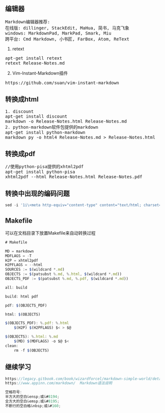 ## 编辑器
<pre>
Markdown编辑器推荐:
在线版: dillinger, StackEdit, MaHua, 简书, 马克飞象
windows: MarkdownPad, MarkPad, Smark, Miu
跨平台: Cmd Markdown, 小书匠, FarBox, Atom, ReText
</pre>
1. retext
<pre>
apt-get install retext
retext Release-Notes.md
</pre>

2. Vim-Instant-Markdown插件
<pre>
https://github.com/suan/vim-instant-markdown
</pre>

## 转换成html
<pre>
1. discount
apt-get install discount
markdown -o Release-Notes.html Release-Notes.md
2. python-markdown软件包提供的markdown
apt-get install python-markdown
markdown_py -o html4 Release-Notes.md > Release-Notes.html
</pre>

## 转换成pdf
<pre>
//使用python-pisa提供的xhtml2pdf
apt-get install python-pisa
xhtml2pdf --html Release-Notes.html Release-Notes.pdf
</pre>

## 转换中出现的编码问题
```js
sed -i '1i\<meta http-equiv="content-type" content="text/html; charset=UTF-8">' *.md
```

## Makefile
可以在文档目录下放置Makefile来自动转换过程
```js
# Makefile

MD = markdown
MDFLAGS = -T
H2P = xhtml2pdf
H2PFLAGS = --html
SOURCES := $(wildcard *.md)
OBJECTS := $(patsubst %.md, %.html, $(wildcard *.md))
OBJECTS_PDF := $(patsubst %.md, %.pdf, $(wildcard *.md))

all: build

build: html pdf

pdf: $(OBJECTS_PDF)

html: $(OBJECTS)

$(OBJECTS_PDF): %.pdf: %.html
    $(H2P) $(H2PFLAGS) $< > $@

$(OBJECTS): %.html: %.md
    $(MD) $(MDFLAGS) -o $@ $<
clean:
    rm -f $(OBJECTS)
```

## 继续学习
```js
https://legacy.gitbook.com/book/wizardforcel/markdown-simple-world/details  Markdown-简单的世界
https://www.appinn.com/markdown/  Markdown语法说明

空格符号:
半方大的空白&ensp;或&#8194;
全方大的空白&emsp;或&#8195;
不断行的空白格&nbsp;或&#160;
```
